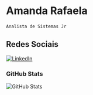 # Amanda Rafaela
    Analista de Sistemas Jr


## Redes Sociais
[![LinkedIn](https://img.shields.io/badge/LinkedIn-9400D3?style=for-the-badge&logo=linkedin)](https://www.linkedin.com/in/amanda-rafaela-6153791b2/)


### GitHub Stats
![GitHub Stats](https://github-readme-stats.vercel.app/api?username=Amanda-up&theme=transparent&bg_color=9400D3&border_color=FFF&show_icons=true&icon_color=FFF&title_color=FFF&text_color=FFF)
